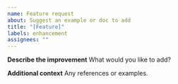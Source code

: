 ```yaml
---
name: Feature request
about: Suggest an example or doc to add
title: "[Feature]"
labels: enhancement
assignees: ""
---
```


**Describe the improvement**
What would you like to add?

**Additional context**
Any references or examples.
